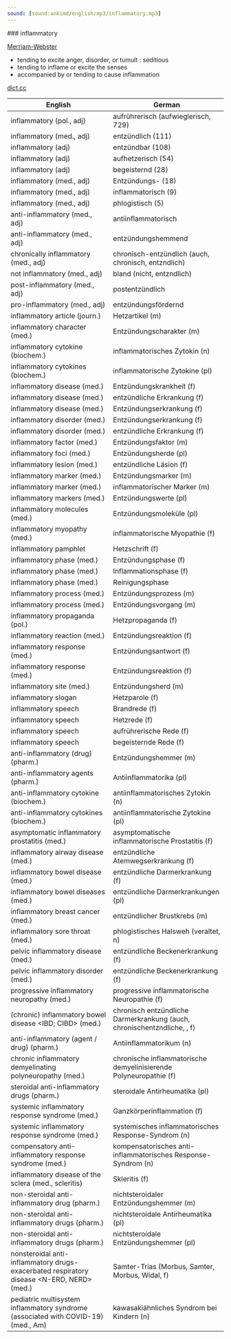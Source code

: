 ```yaml
---
sound: [sound:ankimd/english/mp3/inflammatory.mp3]
---
```


\### inflammatory

[Merriam-Webster](https://www.merriam-webster.com/dictionary/inflammatory)

- tending to excite anger, disorder, or tumult : seditious
- tending to inflame or excite the senses
- accompanied by or tending to cause inflammation

[dict.cc](https://www.dict.cc/inflammatory)

| English        | German       |
| -------------- | ------------ |
| inflammatory (pol., adj) | aufrührerisch (aufwieglerisch, 729) |
| inflammatory (med., adj) | entzündlich (111) |
| inflammatory (adj) | entzündbar (108) |
| inflammatory (adj) | aufhetzerisch (54) |
| inflammatory (adj) | begeisternd (28) |
| inflammatory (med., adj) | Entzündungs- (18) |
| inflammatory (med., adj) | inflammatorisch (9) |
| inflammatory (med., adj) | phlogistisch (5) |
| anti-inflammatory (med., adj) | antiinflammatorisch |
| anti-inflammatory (med., adj) | entzündungshemmend |
| chronically inflammatory (med., adj) | chronisch-entzündlich (auch, chronisch, entzndlich) |
| not inflammatory (med., adj) | bland (nicht, entzndlich) |
| post-inflammatory (med., adj) | postentzündlich |
| pro-inflammatory (med., adj) | entzündungsfördernd |
| inflammatory article (journ.) | Hetzartikel (m) |
| inflammatory character (med.) | Entzündungscharakter (m) |
| inflammatory cytokine (biochem.) | inflammatorisches Zytokin (n) |
| inflammatory cytokines (biochem.) | inflammatorische Zytokine (pl) |
| inflammatory disease (med.) | Entzündungskrankheit (f) |
| inflammatory disease (med.) | entzündliche Erkrankung (f) |
| inflammatory disease <ID> (med.) | Entzündungserkrankung (f) |
| inflammatory disorder (med.) | Entzündungserkrankung (f) |
| inflammatory disorder (med.) | entzündliche Erkrankung (f) |
| inflammatory factor (med.) | Entzündungsfaktor (m) |
| inflammatory foci (med.) | Entzündungsherde (pl) |
| inflammatory lesion (med.) | entzündliche Läsion (f) |
| inflammatory marker (med.) | Entzündungsmarker (m) |
| inflammatory marker (med.) | inflammatorischer Marker (m) |
| inflammatory markers (med.) | Entzündungswerte (pl) |
| inflammatory molecules (med.) | Entzündungsmoleküle (pl) |
| inflammatory myopathy (med.) | inflammatorische Myopathie (f) |
| inflammatory pamphlet | Hetzschrift (f) |
| inflammatory phase <IP> (med.) | Entzündungsphase <EP> (f) |
| inflammatory phase <IP> (med.) | Inflammationsphase (f) |
| inflammatory phase <IP> (med.) | Reinigungsphase <RP> (f) |
| inflammatory process (med.) | Entzündungsprozess (m) |
| inflammatory process (med.) | Entzündungsvorgang (m) |
| inflammatory propaganda (pol.) | Hetzpropaganda (f) |
| inflammatory reaction (med.) | Entzündungsreaktion (f) |
| inflammatory response (med.) | Entzündungsantwort (f) |
| inflammatory response (med.) | Entzündungsreaktion (f) |
| inflammatory site (med.) | Entzündungsherd (m) |
| inflammatory slogan | Hetzparole (f) |
| inflammatory speech | Brandrede (f) |
| inflammatory speech | Hetzrede (f) |
| inflammatory speech | aufrührerische Rede (f) |
| inflammatory speech | begeisternde Rede (f) |
| anti-inflammatory (drug) (pharm.) | Entzündungshemmer (m) |
| anti-inflammatory agents (pharm.) | Antiinflammatorika (pl) |
| anti-inflammatory cytokine (biochem.) | antiinflammatorisches Zytokin (n) |
| anti-inflammatory cytokines (biochem.) | antiinflammatorische Zytokine (pl) |
| asymptomatic inflammatory prostatitis <AIP> (med.) | asymptomatische inflammatorische Prostatitis <AIP> (f) |
| inflammatory airway disease <IAD> (med.) | entzündliche Atemwegserkrankung <IAD> (f) |
| inflammatory bowel disease <IBD> (med.) | entzündliche Darmerkrankung (f) |
| inflammatory bowel diseases <IBDs> (med.) | entzündliche Darmerkrankungen (pl) |
| inflammatory breast cancer <IBC> (med.) | entzündlicher Brustkrebs <IBC> (m) |
| inflammatory sore throat (med.) | phlogistisches Halsweh (veraltet, n) |
| pelvic inflammatory disease <PID> (med.) | entzündliche Beckenerkrankung <PID> (f) |
| pelvic inflammatory disorder <PID> (med.) | entzündliche Beckenerkrankung <PID> (f) |
| progressive inflammatory neuropathy <PIN> (med.) | progressive inflammatorische Neuropathie <PIN> (f) |
| (chronic) inflammatory bowel disease <IBD; CIBD> (med.) | chronisch entzündliche Darmerkrankung <CED> (auch, chronischentzndliche, , f) |
| anti-inflammatory (agent / drug) (pharm.) | Antiinflammatorikum (n) |
| chronic inflammatory demyelinating polyneuropathy <CIDP> (med.) | chronische inflammatorische demyelinisierende Polyneuropathie <CIDP> (f) |
| steroidal anti-inflammatory drugs (pharm.) | steroidale Antirheumatika (pl) |
| systemic inflammatory response syndrome <SIRS> (med.) | Ganzkörperinflammation (f) |
| systemic inflammatory response syndrome <SIRS> (med.) | systemisches inflammatorisches Response-Syndrom <SIRS> (n) |
| compensatory anti-inflammatory response syndrome <CARS> (med.) | kompensatorisches anti-inflammatorisches Response-Syndrom (n) |
| inflammatory disease of the sclera (med., scleritis) | Skleritis (f) |
| non-steroidal anti-inflammatory drug <NSAID> (pharm.) | nichtsteroidaler Entzündungshemmer <NSAID> (m) |
| non-steroidal anti-inflammatory drugs <NSAIDs> (pharm.) | nichtsteroidale Antirheumatika <NSAR> (pl) |
| non-steroidal anti-inflammatory drugs <NSAIDs> (pharm.) | nichtsteroidale Entzündungshemmer <NSAID> (pl) |
| nonsteroidal anti-inflammatory drugs-exacerbated respiratory disease <N-ERD, NERD> (med.) | Samter-Trias (Morbus, Samter, Morbus, Widal, f) |
| pediatric multisystem inflammatory syndrome (associated with COVID-19) (med., Am) | kawasakiähnliches Syndrom bei Kindern (n) |
